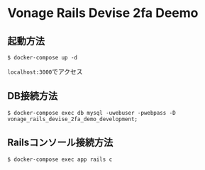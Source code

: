 # Vonage Rails Devise 2fa Deemo

## 起動方法

```
$ docker-compose up -d
```

`localhost:3000`でアクセス

## DB接続方法

```
$ docker-compose exec db mysql -uwebuser -pwebpass -D vonage_rails_devise_2fa_demo_development;
```

## Railsコンソール接続方法

```
$ docker-compose exec app rails c
```
